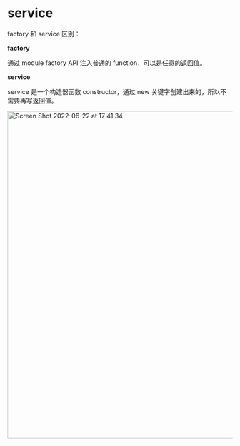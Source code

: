 # service

factory 和 service 区别：

**factory**

通过 module factory API 注入普通的 function，可以是任意的返回值。

**service**

service 是一个构造器函数 constructor，通过 new 关键字创建出来的，所以不需要再写返回值。


<img width="734" alt="Screen Shot 2022-06-22 at 17 41 34" src="https://user-images.githubusercontent.com/44435802/174997936-35c12d4d-b30a-4877-8530-4dafa2b10179.png">
